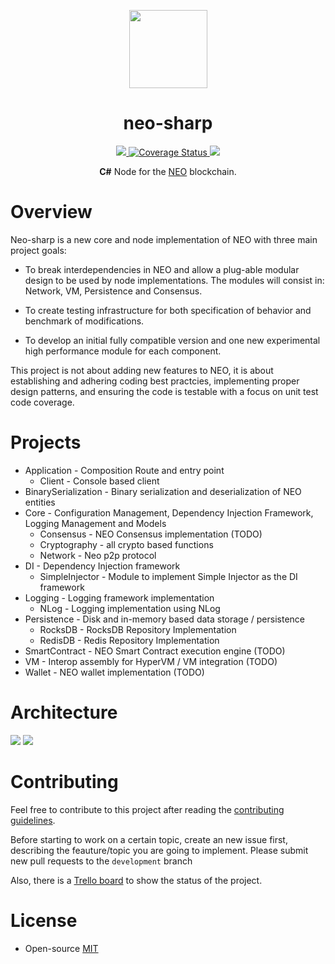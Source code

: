 <p align="center">
<img
    src="http://res.cloudinary.com/vidsy/image/upload/v1503160820/CoZ_Icon_DARKBLUE_200x178px_oq0gxm.png"
    width="125px"
  >
</p>

<h1 align="center">neo-sharp</h1>

<p align="center">      
  <a href="https://travis-ci.org/CityOfZion/neo-sharp">
    <img src="https://travis-ci.org/CityOfZion/neo-sharp.svg?branch=master">
  </a>
  <a href='https://coveralls.io/github/CityOfZion/neo-sharp?branch=master'>
    <img src='https://coveralls.io/repos/github/CityOfZion/neo-sharp/badge.svg?branch=master' alt='Coverage Status' />
  </a>
  <a href="https://github.com/CityOfZion/neo-sharp/blob/master/LICENSE">
    <img src="https://img.shields.io/badge/license-MIT-blue.svg">
  </a>

</p>

<p align="center">
  <b>C#</b> Node for the <a href="https://neo.org">NEO</a> blockchain.
</p>

# Overview

Neo-sharp is a new core and node implementation of NEO with three main project goals:

- To break interdependencies in NEO and allow a plug-able modular design to be used by node implementations. The modules will consist in: Network, VM, Persistence and Consensus.

- To create testing infrastructure for both specification of behavior and benchmark of modifications.

- To develop an initial fully compatible version and one new experimental high performance module for each component.

This project is not about adding new features to NEO, it is about establishing and adhering coding best practcies, implementing proper design patterns, and ensuring the code is testable with a focus on unit test code coverage.

# Projects

* Application - Composition Route and entry point
	* Client - Console based client
* BinarySerialization - Binary serialization and deserialization of NEO entities
* Core - Configuration Management, Dependency Injection Framework, Logging Management and Models
	* Consensus - NEO Consensus implementation (TODO)
	* Cryptography - all crypto based functions
	* Network - Neo p2p protocol
* DI - Dependency Injection framework
	* SimpleInjector - Module to implement Simple Injector as the DI framework
* Logging - Logging framework implementation
	* NLog - Logging implementation using NLog
* Persistence - Disk and in-memory based data storage / persistence
	* RocksDB - RocksDB Repository Implementation
	* RedisDB - Redis Repository Implementation
* SmartContract - NEO Smart Contract execution engine (TODO)
* VM - Interop assembly for HyperVM / VM integration (TODO)
* Wallet - NEO wallet implementation (TODO)

# Architecture 
<img src="https://trello-attachments.s3.amazonaws.com/5abf13a56a3d403651be77b1/5aca3d04b38bd3a13691eb14/4c583187ab49b7502c4a663cbdc61882/Client-Usage-Diagram.PNG">

<img src="https://trello-attachments.s3.amazonaws.com/5abf13a56a3d403651be77b1/5aca3cf96cd4c979a002adf7/a6e3922803a5dd7cf888fe8f43f5ffd5/Node-Usage-Diagram.PNG">

# Contributing

Feel free to contribute to this project after reading the
[contributing guidelines](https://github.com/CityOfZion/neo-sharp/blob/master/CONTRIBUTING.md).

Before starting to work on a certain topic, create an new issue first, describing the feauture/topic you are going to implement. Please submit new pull requests to the `development` branch

Also, there is a [Trello board](https://trello.com/b/WwSwxpB7/city-of-zion-neo-sharp) to show the status of the project.

# License

- Open-source [MIT](https://github.com/CityOfZion/neo-sharp/blob/master/LICENCE.md)
